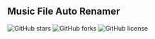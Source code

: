 ## Music File Auto Renamer

![GitHub stars](https://img.shields.io/github/stars/user/repo)
![GitHub forks](https://img.shields.io/github/forks/user/repo)
![GitHub license](https://img.shields.io/github/license/user/repo)